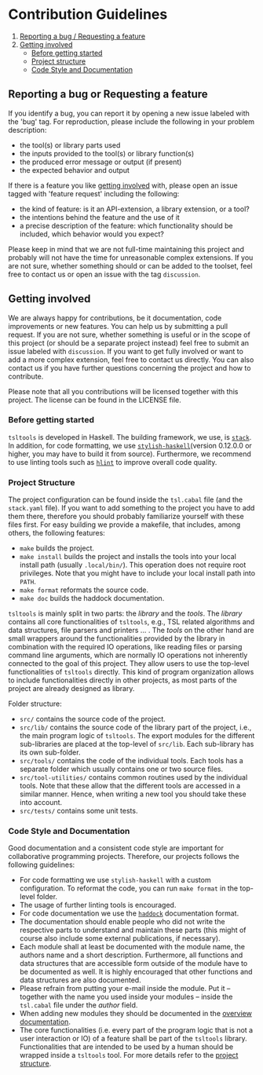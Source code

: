 # Contribution Guidelines

1. [Reporting a bug / Requesting a feature](#reporting-a-bug-or-requesting-a-feature)
2. [Getting involved](#getting-involved)
    * [Before getting started](#before-getting-started)
    * [Project structure](#project-structure)
    * [Code Style and Documentation](#code-style-and-documentation)

## Reporting a bug or Requesting a feature

If you identify a bug, you can report it by opening a new issue labeled with the 'bug' tag. For reproduction, please include the following in your problem description:
* the tool(s) or library parts used
* the inputs provided to the tool(s) or library function(s)
* the produced error message or output (if present)
* the expected behavior and output

If there is a feature you like [getting involved](#getting-involved) with, please open an issue tagged with 'feature request' including the following:
* the kind of feature: is it an API-extension, a library extension, or a tool?
* the intentions behind the feature and the use of it
* a precise description of the feature: which functionality should be included, which behavior would you expect?

Please keep in mind that we are not full-time maintaining this project and probably will not have the time for unreasonable complex extensions. If you are not sure, whether something should or can be added to the toolset, feel free to contact us or open an issue with the tag `discussion`.

## Getting involved

We are always happy for contributions, be it documentation, code improvements or new features. You can help us by submitting a pull request. If you are not sure, whether something is useful or in the scope of this project (or should be a separate project instead) feel free to submit an issue labeled with `discussion`. If you want to get fully involved or want to add a more complex extension, feel free to contact us directly. You can also contact us if you have further questions concerning the project and how to contribute.

Please note that all you contributions will be licensed together with this  project. The license can be found in the LICENSE file.

### Before getting started

`tsltools` is developed in Haskell. The building framework, we use, is [`stack`](https://docs.haskellstack.org/en/stable/README/). In addition, for code formatting, we use [`stylish-haskell`](https://github.com/jaspervdj/stylish-haskell)(version 0.12.0.0 or higher, you may have to build it from source). Furthermore, we recommend to use linting tools such as [`hlint`](https://hackage.haskell.org/package/hlint) to improve overall code quality.

### Project Structure

The project configuration can be found inside the `tsl.cabal` file (and the `stack.yaml` file). If you want to add something to the project you have to add them there, therefore you should probably familiarize yourself with these files first. For easy building we provide a makefile, that includes, among others, the following features:
* `make` builds the project.
* `make install` builds the project and installs the tools into your local install path (usually `.local/bin/`). This operation does not require root privileges. Note that you might have to include your local install path into `PATH`.
* `make format` reformats the source code.
* `make doc` builds the haddock documentation.

`tsltools` is mainly split in two parts: the *library* and the *tools*. The *library* contains all core functionalities of `tsltools`, e.g., TSL related algorithms and data structures, file parsers and printers ... . The *tools* on the other hand are small wrappers around the functionalities provided by the library in combination with the required IO operations, like reading files or parsing command line arguments, which are normally IO operations not inherently connected to the goal of this project. They allow users to use the top-level functionalities of `tsltools` directly. This kind of program organization allows to include functionalities directly in other projects, as most parts of the project are already designed as library.

Folder structure:
* `src/` contains the source code of the project.
* `src/lib/` contains the source code of the library part of the project, i.e., the main program logic of `tsltools`. The export modules for the different sub-libraries are placed at the top-level of `src/lib`. Each sub-library has its own sub-folder.
* `src/tools/` contains the code of the individual tools. Each tools has a separate folder which usually contains one or two source files.
* `src/tool-utilities/` contains common routines used by the individual tools. Note that these allow that the different tools are accessed in a similar manner. Hence, when writing a new tool you should take these into account.
* `src/tests/` contains some unit tests.

### Code Style and Documentation

Good documentation and a consistent code style are important for collaborative programming projects. Therefore, our projects follows the following guidelines:

* For code formatting we use `stylish-haskell` with a custom configuration. To reformat the code, you can run `make format` in the top-level folder.
* The usage of further linting tools is encouraged.
* For code documentation we use the [`haddock`](https://haskell-haddock.readthedocs.io/en/latest/index.html) documentation format.
* The documentation should enable people who did not write the respective parts to understand and maintain these parts (this might of course also include some external publications, if necessary).
* Each module shall at least be documented with the module name, the authors name and a short description. Furthermore, all functions and data structures that are accessible form outside of the module have to be documented as well. It is highly encouraged that other functions and data structures are also documented.
* Please refrain from putting your e-mail inside the module. Put it – together with the name you used inside your modules – inside the `tsl.cabal` file under the *author* field.
* When adding new modules they should be documented in the [overview documentation](./DOCUMENTATION.md).
* The core functionalities (i.e. every part of the program logic that is not a user interaction or IO) of a feature shall be part of the `tsltools` library. Functionalities that are intended to be used by a human should be wrapped inside a `tsltools` tool. For more details refer to the [project structure](#project-structure).
